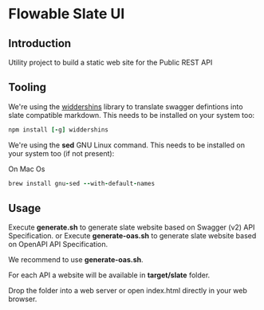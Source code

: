 # Flowable Slate UI

## Introduction

Utility project to build a static web site for the Public REST API

## Tooling

We're using the [widdershins](https://github.com/mermade/widdershins) library to translate swagger defintions into slate compatible markdown. This needs to be installed on your system too: 

```ruby 
npm install [-g] widdershins
```

We're using the **sed** GNU Linux command. This needs to be installed on your system too (if not present): 

On Mac Os 
```ruby 
brew install gnu-sed --with-default-names
```

## Usage

Execute **generate.sh** to generate slate website based on Swagger (v2) API Specification.
or
Execute **generate-oas.sh** to generate slate website based on OpenAPI API Specification.

We recommend to use **generate-oas.sh**.

For each API a website will be available in **target/slate** folder.

Drop the folder into a web server or open index.html directly in your web browser.

